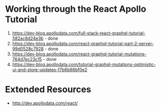 # Working through the React Apollo Tutorial

1. https://dev-blog.apollodata.com/full-stack-react-graphql-tutorial-582ac8d24e3b - done
2. https://dev-blog.apollodata.com/react-graphql-tutorial-part-2-server-99d0528c7928 - done
3. https://dev-blog.apollodata.com/react-graphql-tutorial-mutations-764d7ec23c15 - done
4. https://dev-blog.apollodata.com/tutorial-graphql-mutations-optimistic-ui-and-store-updates-f7b6b66bf0e2

# Extended Resources
- http://dev.apollodata.com/react/